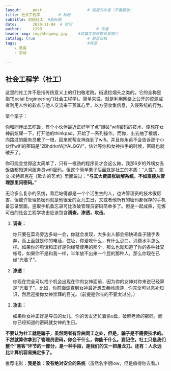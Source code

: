 ```yaml
---
layout:     post   				    # 使用的布局（不需要改）
title: 社会工程学		# 标题 
subtitle: 初始社工  #副标题
date:       2020-11-04	# 时间
author:     t298						# 作者
header-img: img/shegong.jpg 	#这篇文章标题背景图片
catalog: true 						# 是否归档
tags:								#标签
    - 黑客
    - 杂谈

---
```


## 社会工程学（社工）

这里的社工并不是指传统意义上的打扫敬老院，街道捡烟头之类的。它的全称是指“Social Engineering”(社会工程学)。简单来说，就是利用网络上公开的资源或者利用人性的软点与他人交流来干预其心里，以方便收集信息，入侵系统的行为。

举个栗子：

​	你和同伴出去吃饭，有个小伙伴最近正好学了点“爆破”wifi密码的技术，便想在女神前炫耀一下，打开他的thinkpad，开始了一系列操作。而你，出去抽了根烟，向路过的服务员散了一根，回来就帮女神连到了wifi。并且你永远不会告诉那个小伙伴wifi的密码是“2BhdrknWjYALGGV”，估计等你和女神拉手的时候，密码也就破开了。

你可能会觉得这太简单了，只有一根劲的程序员才会这么做，我那6岁的外甥女去饭店都知道问服务员wifi密码。但这个简单栗子后面就是社工的本质：“人性”。凯文·米特尼克在《欺诈的艺术》里面说过：**“与其大费周张破解系统，不如直接从管理那里问密码。”**



无论多么复杂的系统，背后站得都是一个个活生生的人，也许管理员的技术很厉害，但或许管理员密码就是他很爱的女儿生日，又或者他所有的密码都保存的手机备忘录里面。盗取手机备忘录可比攻破管理员密码简单多了。但是一起成熟，无懈可击的社会工程学攻击应该包含**调查，渗透，攻击**。

1. **调查：**

   你只要在菜鸟旁边多站一会，你就会发现，大多出人都会把快递盒子随手丢弃，而上面就是你的电话，住址，你爱吃什么，有什么忌口，消费水平怎么样。如果你的电话和正好是你经常使用的那个，那么也就知道了你的各种社交帐号，如果你不是和我一样，半年放不出来一个屁的那种人，那么你现在已经“光着了”。

2. **渗透**：

   你现在完全可以找个机会出现在你的女神面前，因为你的女神对你来说已经算是“光着了”。比如，你前面调查到女神最近想去秦岭旅游，你完全可以恶补知识，然后迎接你女神崇拜的目光。（前提是你长的不要太过分。）

3. **攻击：**

   如果你女神正好是导员的女儿，你的舍友还忙着偷u盘，破解老师的密码，而你已经知道的密码就女神的生日。

**不要认为社工就是骗子，虽然两者有异曲同工之处，但是，骗子是不需要技术的。不然就算你拿到了管理员密码，你会干什么，你能干什么。要记住，社工只是我们整个”黑客“环节的一部分，是一种手段，是我们的又一把屠龙刀。还有：人永远比计算机容易搞定多了。**

推荐电影：**我是谁：没有绝对安全的系统**（虽然名字很low，但是值得你去看。）
